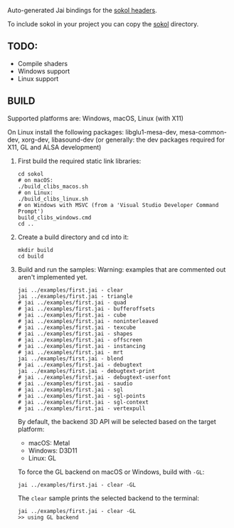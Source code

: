 <!-- [![Jai](https://github.com/colinbellino/sokol-jai/actions/workflows/main.yml/badge.svg)](https://github.com/colinbellino/sokol-jai/actions/workflows/main.yml) -->

Auto-generated Jai bindings for the [sokol headers](https://github.com/floooh/sokol).

To include sokol in your project you can copy the [sokol](sokol/) directory.

## TODO:
- Compile shaders
- Windows support
- Linux support

## BUILD

Supported platforms are: Windows, macOS, Linux (with X11)

On Linux install the following packages: libglu1-mesa-dev, mesa-common-dev, xorg-dev, libasound-dev
(or generally: the dev packages required for X11, GL and ALSA development)

1. First build the required static link libraries:

    ```
    cd sokol
    # on macOS:
    ./build_clibs_macos.sh
    # on Linux:
    ./build_clibs_linux.sh
    # on Windows with MSVC (from a 'Visual Studio Developer Command Prompt')
    build_clibs_windows.cmd
    cd ..
    ```

2. Create a build directory and cd into it:
    ```
    mkdir build
    cd build
    ```

3. Build and run the samples:
    Warning: examples that are commented out aren't implemented yet.
    ```
    jai ../examples/first.jai - clear
    jai ../examples/first.jai - triangle
    # jai ../examples/first.jai - quad
    # jai ../examples/first.jai - bufferoffsets
    # jai ../examples/first.jai - cube
    # jai ../examples/first.jai - noninterleaved
    # jai ../examples/first.jai - texcube
    # jai ../examples/first.jai - shapes
    # jai ../examples/first.jai - offscreen
    # jai ../examples/first.jai - instancing
    # jai ../examples/first.jai - mrt
    jai ../examples/first.jai - blend
    # jai ../examples/first.jai - debugtext
    jai ../examples/first.jai - debugtext-print
    # jai ../examples/first.jai - debugtext-userfont
    # jai ../examples/first.jai - saudio
    # jai ../examples/first.jai - sgl
    # jai ../examples/first.jai - sgl-points
    # jai ../examples/first.jai - sgl-context
    # jai ../examples/first.jai - vertexpull
    ```

    By default, the backend 3D API will be selected based on the target platform:

    - macOS: Metal
    - Windows: D3D11
    - Linux: GL

    To force the GL backend on macOS or Windows, build with ```-GL```:

    ```
    jai ../examples/first.jai - clear -GL
    ```

    The ```clear``` sample prints the selected backend to the terminal:

    ```
    jai ../examples/first.jai - clear -GL
    >> using GL backend
    ```
